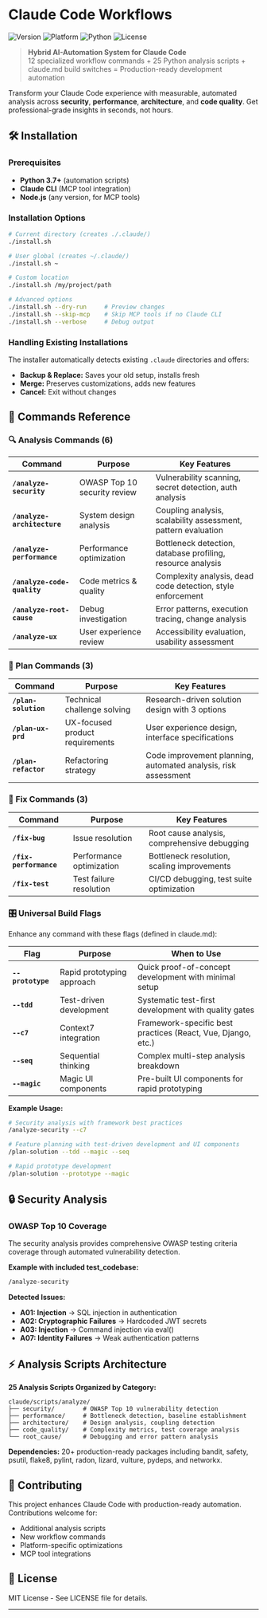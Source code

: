 # Claude Code Workflows

![Version](https://img.shields.io/badge/version-1.0.0-blue.svg)
![Platform](https://img.shields.io/badge/platform-macOS%20%7C%20Linux%20%7C%20Windows-lightgrey.svg)
![Python](https://img.shields.io/badge/python-3.7%2B-green.svg)
![License](https://img.shields.io/badge/license-MIT-green.svg)

> **Hybrid AI-Automation System for Claude Code**  
> 12 specialized workflow commands + 25 Python analysis scripts + claude.md build switches = Production-ready development automation

Transform your Claude Code experience with measurable, automated analysis across **security**, **performance**, **architecture**, and **code quality**. Get professional-grade insights in seconds, not hours.

## 🛠️ Installation

### Prerequisites

- **Python 3.7+** (automation scripts)
- **Claude CLI** (MCP tool integration)
- **Node.js** (any version, for MCP tools)

### Installation Options

```bash
# Current directory (creates ./.claude/)
./install.sh

# User global (creates ~/.claude/)
./install.sh ~

# Custom location
./install.sh /my/project/path

# Advanced options
./install.sh --dry-run     # Preview changes
./install.sh --skip-mcp    # Skip MCP tools if no Claude CLI
./install.sh --verbose     # Debug output
```

### Handling Existing Installations

The installer automatically detects existing `.claude` directories and offers:

- **Backup & Replace:** Saves your old setup, installs fresh
- **Merge:** Preserves customizations, adds new features
- **Cancel:** Exit without changes

## 🎯 Commands Reference

### 🔍 Analysis Commands (6)

| Command                     | Purpose                      | Key Features                                                  |
| --------------------------- | ---------------------------- | ------------------------------------------------------------- |
| **`/analyze-security`**     | OWASP Top 10 security review | Vulnerability scanning, secret detection, auth analysis       |
| **`/analyze-architecture`** | System design analysis       | Coupling analysis, scalability assessment, pattern evaluation |
| **`/analyze-performance`**  | Performance optimization     | Bottleneck detection, database profiling, resource analysis   |
| **`/analyze-code-quality`** | Code metrics & quality       | Complexity analysis, dead code detection, style enforcement   |
| **`/analyze-root-cause`**   | Debug investigation          | Error patterns, execution tracing, change analysis            |
| **`/analyze-ux`**           | User experience review       | Accessibility evaluation, usability assessment                |

### 📐 Plan Commands (3)

| Command              | Purpose                         | Key Features                                                   |
| -------------------- | ------------------------------- | -------------------------------------------------------------- |
| **`/plan-solution`** | Technical challenge solving     | Research-driven solution design with 3 options                 |
| **`/plan-ux-prd`**   | UX-focused product requirements | User experience design, interface specifications               |
| **`/plan-refactor`** | Refactoring strategy            | Code improvement planning, automated analysis, risk assessment |

### 🔧 Fix Commands (3)

| Command                | Purpose                  | Key Features                                 |
| ---------------------- | ------------------------ | -------------------------------------------- |
| **`/fix-bug`**         | Issue resolution         | Root cause analysis, comprehensive debugging |
| **`/fix-performance`** | Performance optimization | Bottleneck resolution, scaling improvements  |
| **`/fix-test`**        | Test failure resolution  | CI/CD debugging, test suite optimization     |

### 🎛️ Universal Build Flags

Enhance any command with these flags (defined in claude.md):

| Flag              | Purpose                    | When to Use                                                  |
| ----------------- | -------------------------- | ------------------------------------------------------------ |
| **`--prototype`** | Rapid prototyping approach | Quick proof-of-concept development with minimal setup        |
| **`--tdd`**       | Test-driven development    | Systematic test-first development with quality gates         |
| **`--c7`**        | Context7 integration       | Framework-specific best practices (React, Vue, Django, etc.) |
| **`--seq`**       | Sequential thinking        | Complex multi-step analysis breakdown                        |
| **`--magic`**     | Magic UI components        | Pre-built UI components for rapid prototyping                |

**Example Usage:**

```bash
# Security analysis with framework best practices
/analyze-security --c7

# Feature planning with test-driven development and UI components
/plan-solution --tdd --magic --seq

# Rapid prototype development
/plan-solution --prototype --magic
```

## 🔒 Security Analysis

### OWASP Top 10 Coverage

The security analysis provides comprehensive OWASP testing criteria coverage through automated vulnerability detection.

**Example with included test_codebase:**

```bash
/analyze-security
```

**Detected Issues:**

- **A01: Injection** → SQL injection in authentication
- **A02: Cryptographic Failures** → Hardcoded JWT secrets
- **A03: Injection** → Command injection via eval()
- **A07: Identity Failures** → Weak authentication patterns

## ⚡ Analysis Scripts Architecture

**25 Analysis Scripts Organized by Category:**

```
claude/scripts/analyze/
├── security/        # OWASP Top 10 vulnerability detection
├── performance/     # Bottleneck detection, baseline establishment
├── architecture/    # Design analysis, coupling detection
├── code_quality/    # Complexity metrics, test coverage analysis
└── root_cause/      # Debugging and error pattern analysis
```

**Dependencies:** 20+ production-ready packages including bandit, safety, psutil, flake8, pylint, radon, lizard, vulture, pydeps, and networkx.

## 🤝 Contributing

This project enhances Claude Code with production-ready automation. Contributions welcome for:

- Additional analysis scripts
- New workflow commands
- Platform-specific optimizations
- MCP tool integrations

## 📄 License

MIT License - See LICENSE file for details.

---
